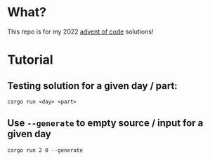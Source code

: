 # What?

This repo is for my 2022 [advent of code](https://adventofcode.com/) solutions!

# Tutorial

## Testing solution for a given day / part:
```
cargo run <day> <part>
```

## Use `--generate` to empty source / input for a given day
```
cargo run 2 0 --generate
```
